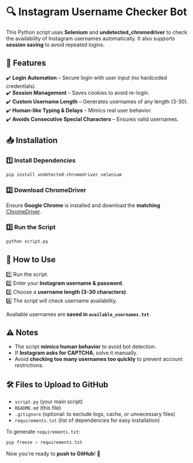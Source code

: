 # 🔍 Instagram Username Checker Bot  

This Python script uses **Selenium** and **undetected_chromedriver** to check the availability of Instagram usernames automatically. It also supports **session saving** to avoid repeated logins.  

## 🚀 Features  
✔️ **Login Automation** – Secure login with user input (no hardcoded credentials).  
✔️ **Session Management** – Saves cookies to avoid re-login.  
✔️ **Custom Username Length** – Generates usernames of any length (3-30).  
✔️ **Human-like Typing & Delays** – Mimics real user behavior.  
✔️ **Avoids Consecutive Special Characters** – Ensures valid usernames.  

## 📥 Installation  

### 1️⃣ Install Dependencies  
```bash
pip install undetected-chromedriver selenium
```

### 2️⃣ Download ChromeDriver  
Ensure **Google Chrome** is installed and download the **matching** [ChromeDriver](https://chromedriver.chromium.org/downloads).  

### 3️⃣ Run the Script  
```bash
python script.py
```

## 🔑 How to Use  
1️⃣ Run the script.  
2️⃣ Enter your **Instagram username & password**.  
3️⃣ Choose a **username length (3-30 characters)**.  
4️⃣ The script will check username availability.  

Available usernames are **saved in `available_usernames.txt`**.  

## ⚠️ Notes  
- The script **mimics human behavior** to avoid bot detection.  
- If **Instagram asks for CAPTCHA**, solve it manually.  
- Avoid **checking too many usernames too quickly** to prevent account restrictions.  

## 🛠 Files to Upload to GitHub  
- `script.py` (your main script)  
- `README.md` (this file)  
- `.gitignore` (optional: to exclude logs, cache, or unnecessary files)  
- `requirements.txt` (list of dependencies for easy installation)  

To generate `requirements.txt`:  
```bash
pip freeze > requirements.txt
```

Now you're ready to **push to GitHub**! 🚀
